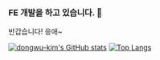 ### FE 개발을 하고 있습니다. 👋

반갑습니다! 응애~

[![dongwu-kim's GitHub stats](https://github-readme-stats.vercel.app/api?username=dongwu-kim&show_icons=true&theme=highcontrast)](https://github.com/dongwu-kim/github-readme-stats)
[![Top Langs](https://github-readme-stats.vercel.app/api/top-langs/?username=dongwu-kim&layout=compact&theme=highcontrast&langs_count=8)](https://github.com/dongwu-kim/github-readme-stats)

